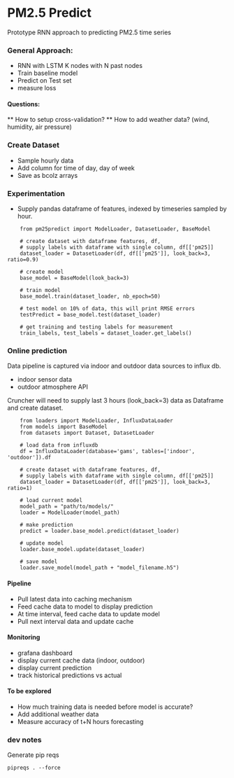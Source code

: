 # PM2.5 Predict

Prototype RNN approach to predicting PM2.5 time series

### General Approach:
- RNN with LSTM K nodes with N past nodes
- Train baseline model 
- Predict on Test set
- measure loss

#### Questions:
** How to setup cross-validation? 
** How to add weather data? (wind, humidity, air pressure)

### Create Dataset
- Sample hourly data
- Add column for time of day, day of week
- Save as bcolz arrays


### Experimentation
- Supply pandas dataframe of features,  indexed by timeseries sampled by hour. 

````
    from pm25predict import ModelLoader, DatasetLoader, BaseModel
        
    # create dataset with dataframe features, df, 
    # supply labels with dataframe with single column, df[['pm25]]
    dataset_loader = DatasetLoader(df, df[['pm25']], look_back=3, ratio=0.9)

    # create model
    base_model = BaseModel(look_back=3)
    
    # train model 
    base_model.train(dataset_loader, nb_epoch=50)

    # test model on 10% of data, this will print RMSE errors
    testPredict = base_model.test(dataset_loader)

    # get training and testing labels for measurement
    train_labels, test_labels = dataset_loader.get_labels()
````

### Online prediction

Data pipeline is captured via indoor and outdoor data sources to influx db. 
- indoor sensor data
- outdoor atmosphere API

Cruncher will need to supply last 3 hours (look_back=3) data as Dataframe and create dataset. 

````
    from loaders import ModelLoader, InfluxDataLoader
    from models import BaseModel
    from datasets import Dataset, DatasetLoader

    # load data from influxdb
    df = InfluxDataLoader(database='gams', tables=['indoor', 'outdoor']).df

    # create dataset with dataframe features, df, 
    # supply labels with dataframe with single column, df[['pm25]]
    dataset_loader = DatasetLoader(df, df[['pm25']], look_back=3, ratio=1)

    # load current model
    model_path = "path/to/models/"
    loader = ModelLoader(model_path)

    # make prediction
    predict = loader.base_model.predict(dataset_loader)

    # update model
    loader.base_model.update(dataset_loader)

    # save model
    loader.save_model(model_path + "model_filename.h5")

````

#### Pipeline
- Pull latest data into caching mechanism
- Feed cache data to model to display prediction
- At time interval, feed cache data to update model
- Pull next interval data and update cache

#### Monitoring
- grafana dashboard
- display current cache data (indoor, outdoor)
- display current prediction
- track historical predictions vs actual 

#### To be explored
- How much training data is needed before model is accurate?
- Add additional weather data
- Measure accuracy of t+N hours forecasting


### dev notes
Generate pip reqs
    
    pipreqs . --force
